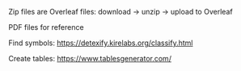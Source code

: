 Zip files are Overleaf files: download -> unzip -> upload to Overleaf

PDF files for reference

Find symbols: https://detexify.kirelabs.org/classify.html

Create tables: https://www.tablesgenerator.com/
